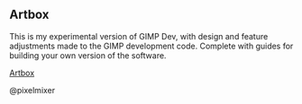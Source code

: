 ## Artbox

This is my experimental version of GIMP Dev, with design and feature adjustments made to the GIMP development code. Complete with guides for building your own version of the software.

[Artbox](https://script-fu.github.io/artbox/)

@pixelmixer
